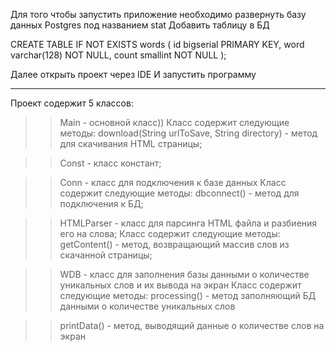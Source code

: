 Для того чтобы запустить приложение необходимо развернуть базу данных Postgres под названием stat
Добавить таблицу в БД
>>
CREATE TABLE IF NOT EXISTS words
(
    id          bigserial          PRIMARY KEY,
    word        varchar(128)       NOT NULL,
    count       smallint           NOT NULL
);
>>
Далее открыть проект через IDE
И запустить программу

______________________________________________

Проект содержит 5 классов:
>> Main - основной класс))
Класс содержит следующие методы:
  >> download(String urlToSave, String directory) - метод для скачивания HTML страницы;

>> Const - класс констант;  

>> Conn - класс для подключения к базе данных
  Класс содержит следующие методы:
  >> dbconnect() - метод для подключения к БД;

>> HTMLParser - класс для парсинга HTML файла и разбиения его на слова;
  Класс содержит следующие методы:
  >> getContent() - метод, возвращающий массив слов из скачанной страницы;

>> WDB - класс для заполнения базы данными о количестве уникальных слов и их вывода на экран
 Класс содержит следующие методы:
  >> processing() - метод заполняющий БД данными о количестве уникальных слов

  >> printData() - метод, выводящий данные о количестве слов на экран
